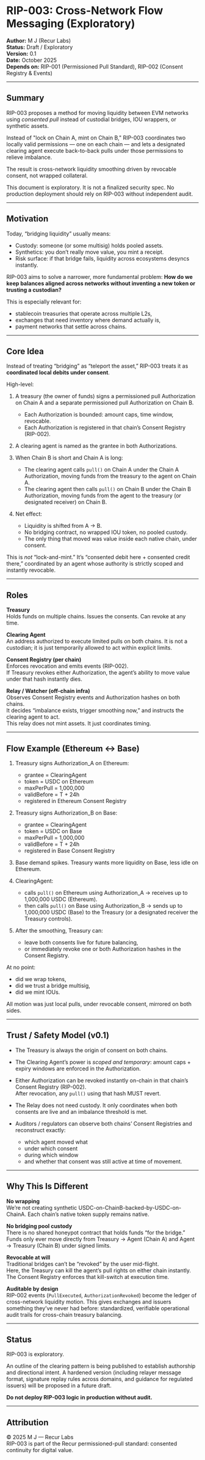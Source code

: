 # RIP-003: Cross-Network Flow Messaging (Exploratory)

**Author:** M J (Recur Labs)  
**Status:** Draft / Exploratory  
**Version:** 0.1  
**Date:** October 2025  
**Depends on:** RIP-001 (Permissioned Pull Standard), RIP-002 (Consent Registry & Events)

---

## Summary

RIP-003 proposes a method for moving liquidity between EVM networks using *consented pull* instead of custodial bridges, IOU wrappers, or synthetic assets.

Instead of "lock on Chain A, mint on Chain B," RIP-003 coordinates two locally valid permissions — one on each chain — and lets a designated clearing agent execute back-to-back pulls under those permissions to relieve imbalance.

The result is cross-network liquidity smoothing driven by revocable consent, not wrapped collateral.

This document is exploratory. It is not a finalized security spec. No production deployment should rely on RIP-003 without independent audit.

---

## Motivation

Today, “bridging liquidity” usually means:
- Custody: someone (or some multisig) holds pooled assets.
- Synthetics: you don’t really move value, you mint a receipt.
- Risk surface: if that bridge fails, liquidity across ecosystems desyncs instantly.

RIP-003 aims to solve a narrower, more fundamental problem:
**How do we keep balances aligned across networks without inventing a new token or trusting a custodian?**

This is especially relevant for:
- stablecoin treasuries that operate across multiple L2s,
- exchanges that need inventory where demand actually is,
- payment networks that settle across chains.

---

## Core Idea

Instead of treating “bridging” as “teleport the asset,” RIP-003 treats it as **coordinated local debits under consent**.

High-level:

1. A treasury (the owner of funds) signs a permissioned pull Authorization on Chain A and a separate permissioned pull Authorization on Chain B.  
   - Each Authorization is bounded: amount caps, time window, revocable.  
   - Each Authorization is registered in that chain’s Consent Registry (RIP-002).

2. A clearing agent is named as the grantee in both Authorizations.

3. When Chain B is short and Chain A is long:
   - The clearing agent calls `pull()` on Chain A under the Chain A Authorization, moving funds from the treasury to the agent on Chain A.
   - The clearing agent then calls `pull()` on Chain B under the Chain B Authorization, moving funds from the agent to the treasury (or designated receiver) on Chain B.

4. Net effect:
   - Liquidity is shifted from A → B.
   - No bridging contract, no wrapped IOU token, no pooled custody.
   - The only thing that moved was value inside each native chain, under consent.

This is *not* “lock-and-mint.”
It’s “consented debit here + consented credit there,” coordinated by an agent whose authority is strictly scoped and instantly revocable.

---

## Roles

**Treasury**  
Holds funds on multiple chains. Issues the consents. Can revoke at any time.

**Clearing Agent**  
An address authorized to execute limited pulls on both chains. It is not a custodian; it is just temporarily allowed to act within explicit limits.

**Consent Registry (per chain)**  
Enforces revocation and emits events (RIP-002).  
If Treasury revokes either Authorization, the agent’s ability to move value under that hash instantly dies.

**Relay / Watcher (off-chain infra)**  
Observes Consent Registry events and Authorization hashes on both chains.  
It decides “imbalance exists, trigger smoothing now,” and instructs the clearing agent to act.  
This relay does not mint assets. It just coordinates timing.

---

## Flow Example (Ethereum ↔ Base)

1. Treasury signs Authorization_A on Ethereum:
   - grantee = ClearingAgent
   - token = USDC on Ethereum
   - maxPerPull = 1,000,000
   - validBefore = T + 24h
   - registered in Ethereum Consent Registry

2. Treasury signs Authorization_B on Base:
   - grantee = ClearingAgent
   - token = USDC on Base
   - maxPerPull = 1,000,000
   - validBefore = T + 24h
   - registered in Base Consent Registry

3. Base demand spikes. Treasury wants more liquidity on Base, less idle on Ethereum.

4. ClearingAgent:
   - calls `pull()` on Ethereum using Authorization_A → receives up to 1,000,000 USDC (Ethereum).
   - then calls `pull()` on Base using Authorization_B → sends up to 1,000,000 USDC (Base) to the Treasury (or a designated receiver the Treasury controls).

5. After the smoothing, Treasury can:
   - leave both consents live for future balancing,
   - or immediately revoke one or both Authorization hashes in the Consent Registry.

At no point:
- did we wrap tokens,
- did we trust a bridge multisig,
- did we mint IOUs.

All motion was just local pulls, under revocable consent, mirrored on both sides.

---

## Trust / Safety Model (v0.1)

- The Treasury is always the origin of consent on both chains.
- The Clearing Agent’s power is *scoped and temporary*: amount caps + expiry windows are enforced in the Authorization.
- Either Authorization can be revoked instantly on-chain in that chain’s Consent Registry (RIP-002).  
  After revocation, any `pull()` using that hash MUST revert.

- The Relay does not need custody. It only coordinates when both consents are live and an imbalance threshold is met.

- Auditors / regulators can observe both chains’ Consent Registries and reconstruct exactly:
  - which agent moved what
  - under which consent
  - during which window
  - and whether that consent was still active at time of movement.

---

## Why This Is Different

**No wrapping**  
We’re not creating synthetic USDC-on-ChainB-backed-by-USDC-on-ChainA. Each chain’s native token supply remains native.

**No bridging pool custody**  
There is no shared honeypot contract that holds funds “for the bridge.”  
Funds only ever move directly from Treasury → Agent (Chain A) and Agent → Treasury (Chain B) under signed limits.

**Revocable at will**  
Traditional bridges can’t be “revoked” by the user mid-flight.  
Here, the Treasury can kill the agent’s pull rights on either chain instantly. The Consent Registry enforces that kill-switch at execution time.

**Auditable by design**  
RIP-002 events (`PullExecuted`, `AuthorizationRevoked`) become the ledger of cross-network liquidity motion.
This gives exchanges and issuers something they’ve never had before: standardized, verifiable operational audit trails for cross-chain treasury balancing.

---

## Status

RIP-003 is exploratory.

An outline of the clearing pattern is being published to establish authorship and directional intent.
A hardened version (including relayer message format, signature replay rules across domains, and guidance for regulated issuers) will be proposed in a future draft.

**Do not deploy RIP-003 logic in production without audit.**

---

## Attribution

© 2025 M J — Recur Labs  
RIP-003 is part of the Recur permissioned-pull standard: consented continuity for digital value.
